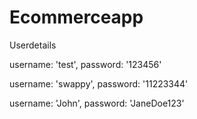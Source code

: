 # Ecommerceapp

Userdetails


username: 'test',
password: '123456'

username: 'swappy',
password: '11223344'

username: 'John',
password: 'JaneDoe123'
